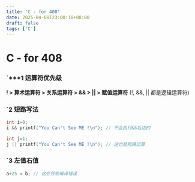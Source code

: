 ```yaml
---
title: 'C - for 408'
date: 2025-04-08T23:00:18+08:00
draft: false
tags: ['C']
---
```


# C - for 408



### `***1 运算符优先级

**! > 算术运算符 > 关系运算符 > && > || > 赋值运算符**
(!, &&, || 都是逻辑运算符)

### `2 短路写法

```c
int i=0;
i && printf("You Can't See ME !\n"); // 不会执行&&后边的

int j=1;
j || printf("You Can't See ME !\n"); // 这也是短路运算
```

### `3 左值右值

```c
a+25 = b; // 这会导致编译错误
```



